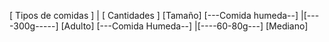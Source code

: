 
[ Tipos de comidas ] | [ Cantidades ] [Tamaño]
[---Comida humeda--] |[----300g-----] [Adulto]
[---Comida Humeda--] |[----60-80g---] [Mediano]
